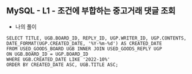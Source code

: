 ## MySQL - L1 - 조건에 부합하는 중고거래 댓글 조회
- 나의 풀이
``` mysql
SELECT TITLE, UGB.BOARD_ID, REPLY_ID, UGP.WRITER_ID, UGP.CONTENTS, DATE_FORMAT(UGP.CREATED_DATE, '%Y-%m-%d') AS CREATED_DATE
FROM USED_GOODS_BOARD UGB INNER JOIN USED_GOODS_REPLY UGP
ON UGB.BOARD_ID = UGP.BOARD_ID
WHERE UGB.CREATED_DATE LIKE '2022-10%'
ORDER BY CREATED_DATE ASC, UGB.TITLE ASC;
```
